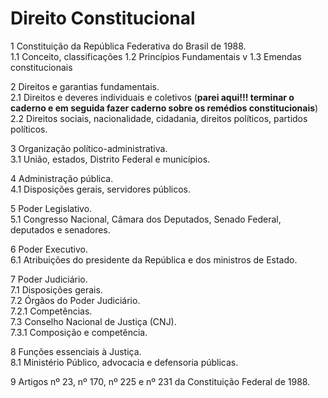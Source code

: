 # Direito Constitucional

1 Constituição da República Federativa do Brasil de 1988.  
1.1 Conceito, classificações
1.2 Princípios Fundamentais v
1.3 Emendas constitucionais

2 Direitos e garantias fundamentais.  
2.1 Direitos e deveres individuais e coletivos (**parei aqui!!! terminar o caderno e em seguida fazer caderno sobre os remédios constitucionais**)
2.2 Direitos sociais, nacionalidade, cidadania, direitos políticos, partidos políticos.  

3 Organização político-administrativa.  
3.1 União, estados, Distrito Federal e municípios.  

4 Administração pública.  
4.1 Disposições gerais, servidores públicos.  

5 Poder Legislativo.  
5.1 Congresso Nacional, Câmara dos Deputados, Senado Federal, deputados e senadores.  

6 Poder Executivo.  
6.1 Atribuições do presidente da República e dos ministros de Estado.  

7 Poder Judiciário.  
7.1 Disposições gerais.  
7.2 Órgãos do Poder Judiciário.  
7.2.1 Competências.  
7.3 Conselho Nacional de Justiça (CNJ).  
7.3.1 Composição e competência.  

8 Funções essenciais à Justiça.  
8.1 Ministério Público, advocacia e defensoria públicas.  

9 Artigos nº 23, nº 170, nº 225 e nº 231 da Constituição Federal de 1988.
